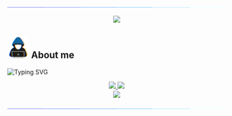 <img src="https://github.com/M786453/M786453/raw/main/images/cool_bar.gif">

<p align="center">
  <img src="https://count.getloli.com/get/@M786453?theme=asoul" />
</p>

## <picture><img src = "https://github.com/M786453/M786453/raw/main/images/about_me.gif" width = 50px></picture> **About me**

<img src="https://readme-typing-svg.demolab.com?font=Fira+Code&size=18&duration=1000&pause=100&multiline=true&width=500&height=80&color=006AFF&lines=SOFTWARE ENGINEER;TECHNOLOGY ENTHUSIAST;OPEN SOURCE ENTHUSIAST;" alt="Typing SVG" />

<p align="center">
  
  <a href="https://github.com/M786453">
    <img src="http://github-profile-summary-cards.vercel.app/api/cards/profile-details?username=M786453&theme=transparent" />
  </a>

  
  <a href="https://github.com/M786453">
    <img src="https://github-readme-streak-stats.herokuapp.com/?user=M786453&hide_border=true&card_width=200&theme=transparent" />
  </a>

  <br>
  
  <a href="https://github.com/M786453">
    <img height=200 align="center" src="https://github-readme-stats.vercel.app/api/top-langs/?username=M786453&layout=donut&theme=transparent"/>
  </a>

  
</p>

<img src="https://github.com/M786453/M786453/raw/main/images/cool_bar.gif">
